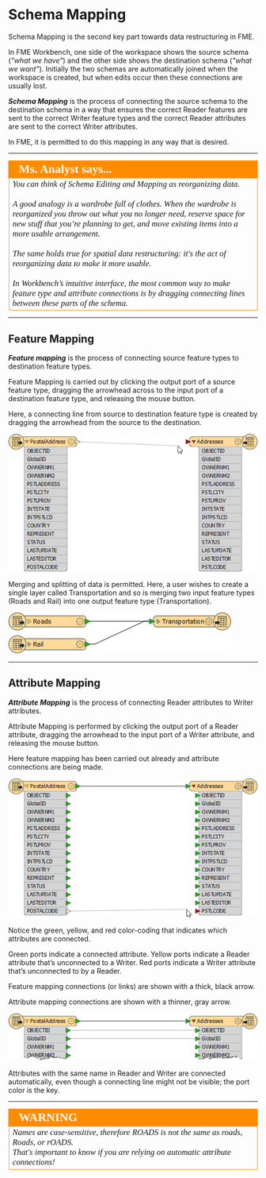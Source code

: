# Schema Mapping

Schema Mapping is the second key part towards data restructuring in FME.

In FME Workbench, one side of the workspace shows the source schema (*"what we have"*) and the other side shows the destination schema (*"what we want"*). Initially the two schemas are automatically joined when the workspace is created, but when edits occur then these connections are usually lost.

***Schema Mapping*** is the process of connecting the source schema to the destination schema in a way that ensures the correct Reader features are sent to the correct Writer feature types and the correct Reader attributes are sent to the correct Writer attributes.

In FME, it is permitted to do this mapping in any way that is desired.

---

<!--Person X Says Section-->

<table style="border-spacing: 0px">
<tr>
<td style="vertical-align:middle;background-color:darkorange;border: 2px solid darkorange">
<i class="fa fa-quote-left fa-lg fa-pull-left fa-fw" style="color:white;padding-right: 12px;vertical-align:text-top"></i>
<span style="color:white;font-size:x-large;font-weight: bold;font-family:serif">Ms. Analyst says...</span>
</td>
</tr>

<tr>
<td style="border: 1px solid darkorange">
<span style="font-family:serif; font-style:italic; font-size:larger">
You can think of Schema Editing and Mapping as reorganizing data.
<br><br>A good analogy is a wardrobe full of clothes. When the wardrobe is reorganized you throw out what you no longer need, reserve space for new stuff that you’re planning to get, and move existing items into a more usable arrangement.
<br><br>The same holds true for spatial data restructuring: it's the act of reorganizing data to make it more usable.
<br><br>In Workbench’s intuitive interface, the most common way to make feature type and attribute connections is by dragging connecting lines between these parts of the schema.
</span>
</td>
</tr>
</table>

---

## Feature Mapping
***Feature mapping*** is the process of connecting source feature types to destination feature types.

Feature Mapping is carried out by clicking the output port of a source feature type, dragging the arrowhead across to the input port of a destination feature type, and releasing the mouse button.

Here, a connecting line from source to destination feature type is created by dragging the arrowhead from the source to the destination.

![](./Images/Img2.12.SchemaMappingFeatureConnection.png)

Merging and splitting of data is permitted. Here, a user wishes to create a single layer called Transportation and so is merging two input feature types (Roads and Rail) into one output feature type (Transportation).

![](./Images/Img2.13.SchemaMappingMergedConnections.png)

---

## Attribute Mapping
***Attribute Mapping*** is the process of connecting Reader attributes to Writer attributes.

Attribute Mapping is performed by clicking the output port of a Reader attribute, dragging the arrowhead to the input port of a Writer attribute, and releasing the mouse button.

Here feature mapping has been carried out already and attribute connections are being made.

![](./Images/Img2.14.SchemaMappingAttrConnection.png)

Notice the green, yellow, and red color-coding that indicates which attributes are connected.

Green ports indicate a connected attribute. Yellow ports indicate a Reader attribute that’s unconnected to a Writer. Red ports indicate a Writer attribute that’s unconnected to by a Reader.

Feature mapping connections (or links) are shown with a thick, black arrow.

Attribute mapping connections are shown with a thinner, gray arrow.

![](./Images/Img2.15.SchemaMappingConnections.png)

Attributes with the same name in Reader and Writer are connected automatically, even though a connecting line might not be visible; the port color is the key.

---

<!--Warning Section--> 

<table style="border-spacing: 0px">
<tr>
<td style="vertical-align:middle;background-color:darkorange;border: 2px solid darkorange">
<i class="fa fa-exclamation-triangle fa-lg fa-pull-left fa-fw" style="color:white;padding-right: 12px;vertical-align:text-top"></i>
<span style="color:white;font-size:x-large;font-weight: bold;font-family:serif">WARNING</span>
</td>
</tr>

<tr>
<td style="border: 1px solid darkorange">
<span style="font-family:serif; font-style:italic; font-size:larger">
Names are case-sensitive, therefore ROADS is not the same as roads, Roads, or rOADS.
<br>That's important to know if you are relying on automatic attribute connections!
</span>
</td>
</tr>
</table>